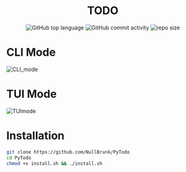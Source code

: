<div align="center">
 
# TODO


![GitHub top language](https://img.shields.io/github/languages/top/NullBrunk/TODO?style=for-the-badge)
![GitHub commit activity](https://img.shields.io/github/commit-activity/m/NullBrunk/TODO?style=for-the-badge)
![repo size](https://img.shields.io/github/repo-size/NullBrunk/TODO?style=for-the-badge)

</div>

# CLI Mode
 
![CLI_mode](https://github.com/NullBrunk/TODO/assets/125673909/2aa68935-0601-46e7-8902-a3729897bbe7)

# TUI Mode

![TUImode](https://github.com/NullBrunk/TODO/assets/125673909/c18a6ac3-1908-4252-a3c2-ceb332511733)

# Installation

```bash
git clone https://github.com/NullBrunk/PyTodo
cd PyTodo
chmod +x install.sh && ./install.sh
```
